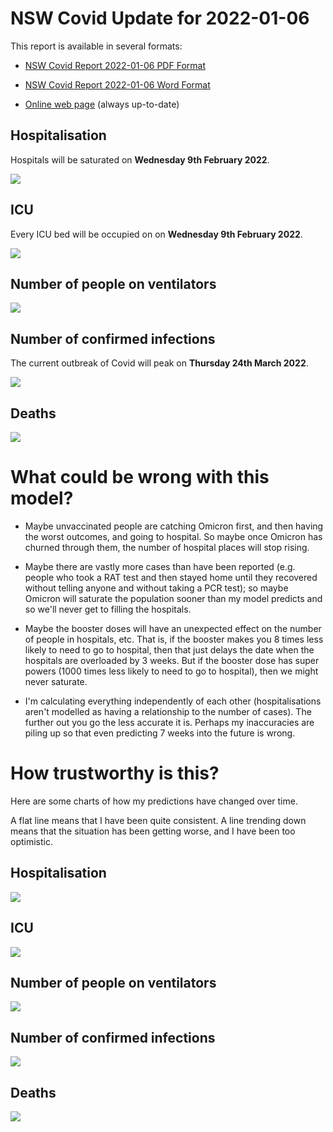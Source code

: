 # NSW Covid Update for 2022-01-06

This report is available in several formats:

- [NSW Covid Report 2022-01-06 PDF Format](https://github.com/solresol/yet-another-pandemic-prediction/raw/main/output/2022-01-06/nsw-covid-report-2022-01-06.pdf)

- [NSW Covid Report 2022-01-06 Word Format](https://github.com/solresol/yet-another-pandemic-prediction/raw/main/output/2022-01-06/nsw-covid-report-2022-01-06.docx)

- [Online web page](https://github.com/solresol/yet-another-pandemic-prediction/tree/main/output/README.md) (always up-to-date)


## Hospitalisation

Hospitals will be saturated on **Wednesday 9th February 2022**.

![](2022-01-06/hospitalisation.png)

## ICU

Every ICU bed will be occupied on on **Wednesday 9th February 2022**.


![](2022-01-06/icu.png)

## Number of people on ventilators

![](2022-01-06/ventilators.png)

## Number of confirmed infections

The current outbreak of Covid will peak on **Thursday 24th March 2022**.

![](2022-01-06/infection.png)

## Deaths

![](2022-01-06/deaths.png)


# What could be wrong with this model?

- Maybe unvaccinated people are catching Omicron first, and then having the worst outcomes, and going to hospital. So maybe once Omicron has churned through them, the number of hospital places will stop rising.

- Maybe there are vastly more cases than have been reported (e.g. people who took a RAT test and then stayed home until they recovered without telling anyone and without taking a PCR test); so maybe Omicron will saturate the population sooner than my model predicts and so we'll never get to filling the hospitals.

- Maybe the booster doses will have an unexpected effect on the number of people in hospitals, etc. That is, if the booster makes you 8 times less likely to need to go to hospital, then that just delays the date when the hospitals are overloaded by 3 weeks. But if the booster dose has super powers (1000 times less likely to need to go to hospital), then we might never saturate.

- I'm calculating everything independently of each other (hospitalisations aren't modelled as having a relationship to the number of cases). The further out you go the less accurate it is. Perhaps my inaccuracies are piling up so that even predicting 7 weeks into the future is wrong.

# How trustworthy is this?

Here are some charts of how my predictions have changed over time.

A flat line means that I have been quite consistent. A line trending down means that the situation
has been getting worse, and I have been too optimistic.

## Hospitalisation

![](2022-01-06/historical/hospitalisation.png)

## ICU

![](2022-01-06/historical/icu.png)

## Number of people on ventilators

![](2022-01-06/historical/ventilators.png)

## Number of confirmed infections

![](2022-01-06/historical/infection.png)

## Deaths

![](2022-01-06/historical/deaths.png)

